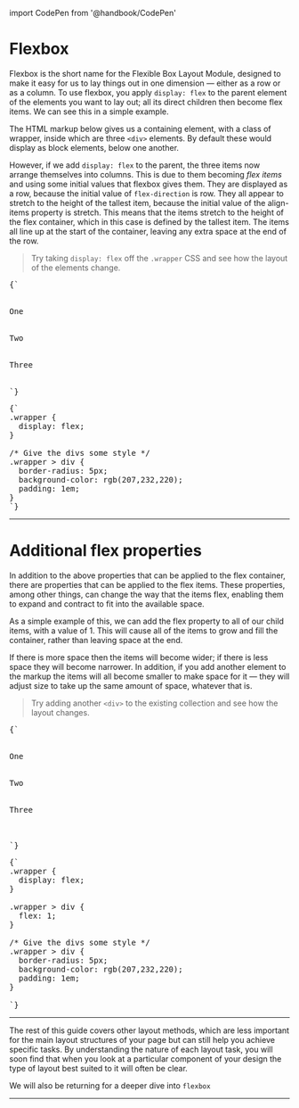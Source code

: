 import CodePen from '@handbook/CodePen'

# Flexbox

Flexbox is the short name for the Flexible Box Layout Module, designed to make it easy for us to lay things out in one dimension — either as a row or as a column. To use flexbox, you apply `display: flex` to the parent element of the elements you want to lay out; all its direct children then become flex items. We can see this in a simple example.

<CodePen>

The HTML markup below gives us a containing element, with a class of wrapper, inside which are three `<div>` elements. By default these would display as block elements, below one another.

However, if we add `display: flex` to the parent, the three items now arrange themselves into columns. This is due to them becoming _flex items_ and using some initial values that flexbox gives them. They are displayed as a row, because the initial value of `flex-direction` is row. They all appear to stretch to the height of the tallest item, because the initial value of the align-items property is stretch. This means that the items stretch to the height of the flex container, which in this case is defined by the tallest item. The items all line up at the start of the container, leaving any extra space at the end of the row.

> Try taking `display: flex` off the `.wrapper` CSS and see how the layout of the elements change.

<pre data-lang='html'>
{`
<div class="wrapper">
  <div class="box1">One</div>
  <div class="box2">Two</div>
  <div class="box3">Three</div>
</div>
`}
</pre>

<pre data-lang='css'>
{`
.wrapper {
  display: flex;
}

/* Give the divs some style */
.wrapper > div {
  border-radius: 5px;
  background-color: rgb(207,232,220);
  padding: 1em;
}
`}
</pre>

</CodePen>

---

# Additional flex properties

In addition to the above properties that can be applied to the flex container, there are properties that can be applied to the flex items. These properties, among other things, can change the way that the items flex, enabling them to expand and contract to fit into the available space.

<CodePen>

As a simple example of this, we can add the flex property to all of our child items, with a value of 1. This will cause all of the items to grow and fill the container, rather than leaving space at the end.

If there is more space then the items will become wider; if there is less space they will become narrower. In addition, if you add another element to the markup the items will all become smaller to make space for it — they will adjust size to take up the same amount of space, whatever that is.

> Try adding another `<div>` to the existing collection and see how the layout changes.

<pre data-lang='html'>
{`
<div class="wrapper">
  <div class="box1">One</div>
  <div class="box2">Two</div>
  <div class="box3">Three</div>
</div>

`}
</pre>

<pre data-lang='css'>
{`
.wrapper {
  display: flex;
}

.wrapper > div {
  flex: 1;
}

/* Give the divs some style */
.wrapper > div {
  border-radius: 5px;
  background-color: rgb(207,232,220);
  padding: 1em;
}

`}
</pre>

</CodePen>

---

The rest of this guide covers other layout methods, which are less important for the main layout structures of your page but can still help you achieve specific tasks. By understanding the nature of each layout task, you will soon find that when you look at a particular component of your design the type of layout best suited to it will often be clear.

We will also be returning for a deeper dive into `flexbox`

---
